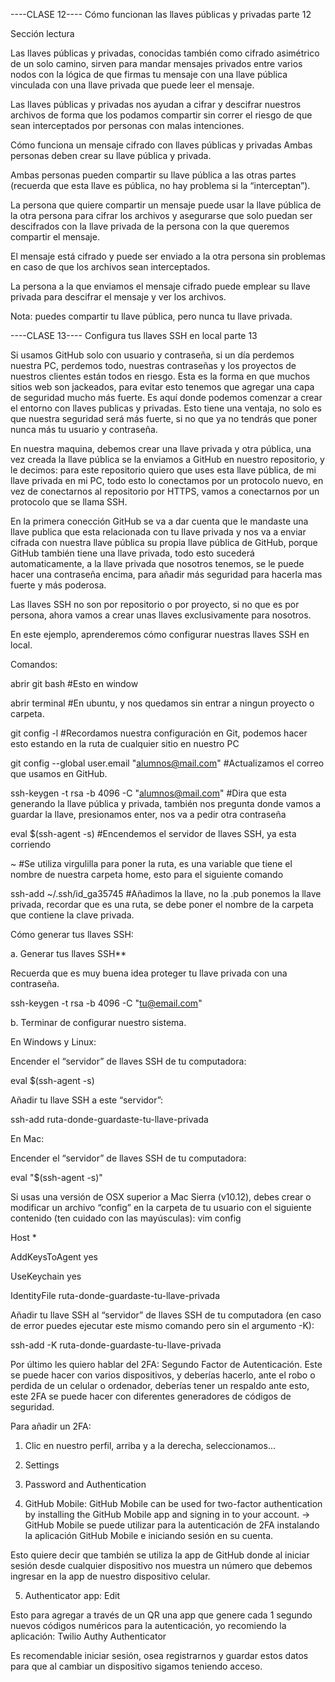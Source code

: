 ----CLASE 12----
Cómo funcionan las llaves públicas y privadas parte 12

Sección lectura

Las llaves públicas y privadas, conocidas también como cifrado asimétrico de un solo camino, sirven para mandar mensajes privados entre varios nodos con la lógica de que firmas tu mensaje con una llave pública vinculada con una llave privada que puede leer el mensaje.

Las llaves públicas y privadas nos ayudan a cifrar y descifrar nuestros archivos de forma que los podamos compartir sin correr el riesgo de que sean interceptados por personas con malas intenciones.

Cómo funciona un mensaje cifrado con llaves públicas y privadas Ambas personas deben crear su llave pública y privada.

Ambas personas pueden compartir su llave pública a las otras partes (recuerda que esta llave es pública, no hay problema si la “interceptan”).

La persona que quiere compartir un mensaje puede usar la llave pública de la otra persona para cifrar los archivos y asegurarse que solo puedan ser descifrados con la llave privada de la persona con la que queremos compartir el mensaje.

El mensaje está cifrado y puede ser enviado a la otra persona sin problemas en caso de que los archivos sean interceptados.

La persona a la que enviamos el mensaje cifrado puede emplear su llave privada para descifrar el mensaje y ver los archivos.

Nota: puedes compartir tu llave pública, pero nunca tu llave privada.


----CLASE 13----
Configura tus llaves SSH en local parte 13


Si usamos GitHub solo con usuario y contraseña, si un día perdemos nuestra PC, perdemos todo, nuestras contraseñas y los proyectos de nuestros clientes están todos en riesgo. Esta es la forma en que muchos sitios web son jackeados, para evitar esto tenemos que agregar una capa de seguridad mucho más fuerte. Es aquí donde podemos comenzar a crear el entorno con llaves publicas y privadas. Esto tiene una ventaja, no solo es que nuestra seguridad será más fuerte, si no que ya no tendrás que poner nunca más tu usuario y contraseña.


En nuestra maquina, debemos crear una llave privada y otra pública, una vez creada la llave pública se la enviamos a GitHub en nuestro repositorio, y le decimos: para este repositorio quiero que uses esta llave pública, de mi llave privada en mi PC, todo esto lo conectamos por un protocolo nuevo, en vez de conectarnos al repositorio por HTTPS, vamos a conectarnos por un protocolo que se llama SSH.


En la primera conección GitHub se va a dar cuenta que le mandaste una llave publica que esta relacionada con tu llave privada y nos va a enviar cifrada con nuestra llave pública su propia llave pública de GitHub, porque GitHub también tiene una llave privada, todo esto sucederá automaticamente, a la llave privada que nosotros tenemos, se le puede hacer una contraseña encima, para añadir más seguridad para hacerla mas fuerte y más poderosa.


Las llaves SSH no son por repositorio o por proyecto, si no que es por persona, ahora vamos a crear unas llaves exclusivamente para nosotros.

En este ejemplo, aprenderemos cómo configurar nuestras llaves SSH en local.

Comandos:

abrir git bash #Esto en window

abrir terminal #En ubuntu, y nos quedamos sin entrar a ningun proyecto o carpeta.

git config -l #Recordamos nuestra configuración en Git, podemos hacer esto estando en la ruta de cualquier sitio en nuestro PC

git config --global user.email "alumnos@mail.com" #Actualizamos el correo que usamos en GitHub.

ssh-keygen -t rsa -b 4096 -C "alumnos@mail.com" #Dira que esta generando la llave pública y privada, también nos pregunta donde vamos a guardar la llave, presionamos enter, nos va a pedir otra contraseña

eval $(ssh-agent -s) #Encendemos el servidor de llaves SSH, ya esta corriendo

~ #Se utiliza virgulilla para poner la ruta, es una variable que tiene el nombre de nuestra carpeta home, esto para el siguiente comando

ssh-add ~/.ssh/id_ga35745 #Añadimos la llave, no la .pub ponemos la llave privada, recordar que es una ruta, se debe poner el nombre de la carpeta que contiene la clave privada.



Cómo generar tus llaves SSH:

a. Generar tus llaves SSH**

Recuerda que es muy buena idea proteger tu llave privada con una contraseña.

ssh-keygen -t rsa -b 4096 -C "tu@email.com"

b. Terminar de configurar nuestro sistema.

En Windows y Linux:

Encender el “servidor” de llaves SSH de tu computadora:

eval $(ssh-agent -s)

Añadir tu llave SSH a este “servidor”:

ssh-add ruta-donde-guardaste-tu-llave-privada

En Mac:


Encender el “servidor” de llaves SSH de tu computadora:

eval "$(ssh-agent -s)"

Si usas una versión de OSX superior a Mac Sierra (v10.12), debes crear o modificar un archivo “config” en la carpeta de tu usuario con el siguiente contenido (ten cuidado con las mayúsculas): vim config

Host *


AddKeysToAgent yes

UseKeychain yes

IdentityFile ruta-donde-guardaste-tu-llave-privada

Añadir tu llave SSH al “servidor” de llaves SSH de tu computadora (en caso de error puedes ejecutar este mismo comando pero sin el argumento -K):

ssh-add -K ruta-donde-guardaste-tu-llave-privada



Por último les quiero hablar del 2FA: Segundo Factor de Autenticación. Este se puede hacer con varios dispositivos, y deberías hacerlo, ante el robo o perdida de un celular o ordenador, deberías tener un respaldo ante esto, este 2FA se puede hacer con diferentes generadores de códigos  de seguridad.

Para añadir un 2FA:

1. Clic en nuestro perfil, arriba y a la derecha, seleccionamos...

2. Settings

3. Password and Authentication

4. GitHub Mobile: GitHub Mobile can be used for two-factor authentication by installing the GitHub Mobile app and signing in to your account. -> GitHub Mobile se puede utilizar para la autenticación de 2FA instalando la aplicación GitHub Mobile e iniciando sesión en su cuenta.

Esto quiere decir que también se utiliza la app de GitHub donde al iniciar sesión desde cualquier dispositivo nos muestra un número que debemos ingresar en la app de nuestro dispositivo celular.

5. Authenticator app: Edit

Esto para agregar a través de un QR una app que genere cada 1 segundo nuevos códigos numéricos para la autenticación, yo recomiendo la aplicación: Twilio Authy Authenticator

Es recomendable iniciar sesión, osea registrarnos y guardar estos datos para que al cambiar un dispositivo sigamos teniendo acceso.

